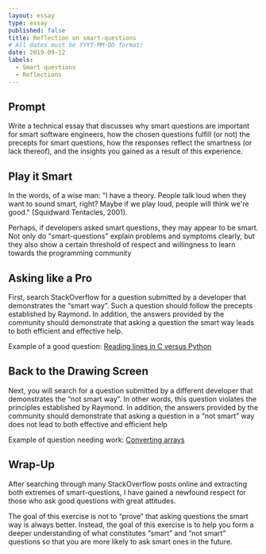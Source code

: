 ```yaml
---
layout: essay
type: essay
published: false
title: Reflection on smart-questions
# All dates must be YYYY-MM-DD format!
date: 2019-09-12
labels:
  - Smart questions
  - Reflections
---
```


## Prompt

Write a technical essay that discusses why smart questions are important for smart software engineers, how the chosen questions fulfill (or not) the precepts for smart questions, how the responses reflect the smartness (or lack thereof), and the insights you gained as a result of this experience.

## Play it Smart

In the words, of a wise man: "I have a theory. People talk loud when they want to sound smart, right? Maybe if we play loud, people will think we're good." (Squidward Tentacles, 2001).

Perhaps, if developers asked smart questions, they may appear to be smart. Not only do "smart-questions" explain problems and symptoms clearly, but they also show a certain threshold of respect and willingness to learn towards the programming community

## Asking like a Pro

First, search StackOverflow for a question submitted by a developer that demonstrates the “smart way”. Such a question should follow the precepts established by Raymond. In addition, the answers provided by the community should demonstrate that asking a question the smart way leads to both efficient and effective help.


Example of a good question: <a href="https://stackoverflow.com/questions/9371238/why-is-reading-lines-from-stdin-much-slower-in-c-than-python"> Reading lines in C versus Python</a>

## Back to the Drawing Screen

Next, you will search for a question submitted by a different developer that demonstrates the “not smart way”. In other words, this question violates the principles established by Raymond. In addition, the answers provided by the community should demonstrate that asking a question in a “not smart” way does not lead to both effective and efficient help

Example of question needing work: <a href="https://stackoverflow.com/questions/11819536/converting-a-decimal-array-into-a-2d-16bit-character-array-in-c"> Converting arrays</a>


## Wrap-Up

After searching through many StackOverflow posts online and extracting both extremes of smart-questions, I have gained a newfound respect for those who ask good questions with great attitudes.

The goal of this exercise is not to “prove” that asking questions the smart way is always better. Instead, the goal of this exercise is to help you form a deeper understanding of what constitutes “smart” and “not smart” questions so that you are more likely to ask smart ones in the future.

